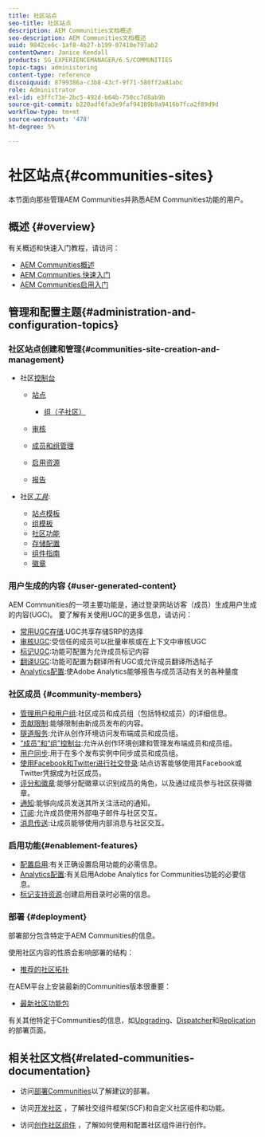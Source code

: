 ```yaml
---
title: 社区站点
seo-title: 社区站点
description: AEM Communities文档概述
seo-description: AEM Communities文档概述
uuid: 9842ce6c-1af8-4b27-b199-07410e797ab2
contentOwner: Janice Kendall
products: SG_EXPERIENCEMANAGER/6.5/COMMUNITIES
topic-tags: administering
content-type: reference
discoiquuid: 8799386a-c3b8-43cf-9f71-580ff2a81abc
role: Administrator
exl-id: e3ffc73e-2bc5-492d-b64b-750cc7d8ab9b
source-git-commit: b220adf6fa3e9faf94389b9a9416b7fca2f89d9d
workflow-type: tm+mt
source-wordcount: '478'
ht-degree: 5%

---
```


# 社区站点{#communities-sites}

本节面向那些管理AEM Communities并熟悉AEM Communities功能的用户。

## 概述 {#overview}

有关概述和快速入门教程，请访问：

* [AEM Communities概述](overview.md)
* [AEM Communities 快速入门](getting-started.md)
* [AEM Communities启用入门](getting-started-enablement.md)

## 管理和配置主题{#administration-and-configuration-topics}

### 社区站点创建和管理{#communities-site-creation-and-management}

* 社区[控制台](consoles.md)

   * [站点](sites-console.md)

      * [组（子社区）](groups.md)
   * [审核](moderation.md)
   * [成员和组管理](members.md)
   * [启用资源](resources.md)
   * [报告](reports.md)


* 社区&#x200B;[*工具*](tools.md):

   * [站点模板](sites.md)
   * [组模板](tools-groups.md)
   * [社区功能](functions.md)
   * [存储配置](srp-config.md)
   * [组件指南](components-guide.md)
   * [徽章](badges.md)


### 用户生成的内容 {#user-generated-content}

AEM Communities的一项主要功能是，通过登录网站访客（成员）生成用户生成的内容(UGC)。 要了解有关使用UGC的更多信息，请访问：

* [常用UGC存储](working-with-srp.md):UGC共享存储SRP的选择
* [审核UGC](moderate-ugc.md):受信任的成员可以批量审核或在上下文中审核UGC
* [标记UGC](tag-ugc.md):功能可配置为允许成员标记内容
* [翻译UGC](translate-ugc.md):功能可配置为翻译所有UGC或允许成员翻译所选帖子
* [Analytics配置](analytics.md):使Adobe Analytics能够报告与成员活动有关的各种量度

### 社区成员 {#community-members}

* [管理用户和用户组](users.md):社区成员和成员组（包括特权成员）的详细信息。
* [贡献限制](limits.md):能够限制由新成员发布的内容。
* [隧道服务](deploy-communities.md#tunnel-service-on-author):允许从创作环境访问发布端成员和成员组。
* [“成员”和“组”控制台](members.md):允许从创作环境创建和管理发布端成员和成员组。
* [用户同步](sync.md):用于在多个发布实例中同步成员和成员组。
* [使用Facebook和Twitter进行社交登录](social-login.md):站点访客能够使用其Facebook或Twitter凭据成为社区成员。
* [评分和徽章](implementing-scoring.md):能够分配徽章以识别成员的角色，以及通过成员参与社区获得徽章。
* [通知](notifications.md):能够向成员发送其所关注活动的通知。
* [订阅](subscriptions.md):允许成员使用外部电子邮件与社区交互。
* [消息传送](messaging.md):让成员能够使用内部消息与社区交互。

### 启用功能{#enablement-features}

* [配置启用](enablement.md):有关正确设置启用功能的必需信息。
* [Analytics配置](analytics.md):有关启用Adobe Analytics for Communities功能的必要信息。
* [标记支持资源](tag-resources.md):创建启用目录时必需的信息。

### 部署 {#deployment}

部署部分包含特定于AEM Communities的信息。

使用社区内容的性质会影响部署的结构：

* [推荐的社区拓扑](topologies.md)

在AEM平台上安装最新的Communities版本很重要：

* [最新社区功能包](deploy-communities.md#latestfeaturepack)

有关其他特定于Communities的信息，如[Upgrading](upgrade.md)、[Dispatcher](dispatcher.md)和[Replication](deploy-communities.md#replication-agents-on-author)的部署页面。

## 相关社区文档{#related-communities-documentation}

* 访问[部署Communities](deploy-communities.md)以了解建议的部署。

* 访问[开发社区](communities.md) ，了解社交组件框架(SCF)和自定义社区组件和功能。

* 访问[创作社区组件](author-communities.md) ，了解如何使用和配置社区组件进行创作。
